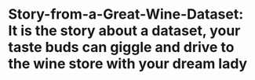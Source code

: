 # Story-from-a-Great-Wine-Dataset: It is the story about a dataset, your taste buds can giggle and drive to the wine store with your dream lady 
